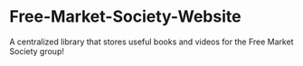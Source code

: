 # Free-Market-Society-Website
A centralized library that stores useful books and videos for the Free Market Society group!
